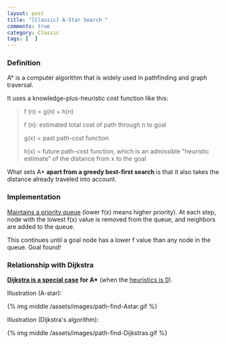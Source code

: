```yaml
---
layout: post
title: "[Classic] A-Star Search "
comments: true
category: Classic
tags: [  ]
---
```


### Definition

A* is a computer algorithm that is widely used in pathfinding and graph traversal. 

It uses a knowledge-plus-heuristic cost function like this: 

> f (n) = g(n) + h(n)
>
> f (n): estimated total cost of path through n to goal
>
> g(x) = past path-cost function
>
> h(x) = future path-cost function, which is an admissible "heuristic estimate" of the distance from x to the goal

What sets A* __apart from a greedy best-first search__ is that it also takes the distance already traveled into account.

### Implementation

[Maintains a priority queue](http://en.wikipedia.org/wiki/A*_search_algorithm#Process) (lower f(x) means higher priority). At each step, node with the lowest f(x) value is removed from the queue, and neighbors are added to the queue. 

This continues until a goal node has a lower f value than any node in the queue. Goal found! 

### Relationship with Dijkstra

__[Dijkstra is a special case](http://stackoverflow.com/a/1332478) for A*__ (when the [heuristics is 0](http://en.wikipedia.org/wiki/Dijkstra%27s_algorithm#Algorithm)).

Illustration (A-star):

{% img middle /assets/images/path-find-Astar.gif %}

Illustration (Dijkstra's algorithm):

{% img middle /assets/images/path-find-Dijkstras.gif %}
